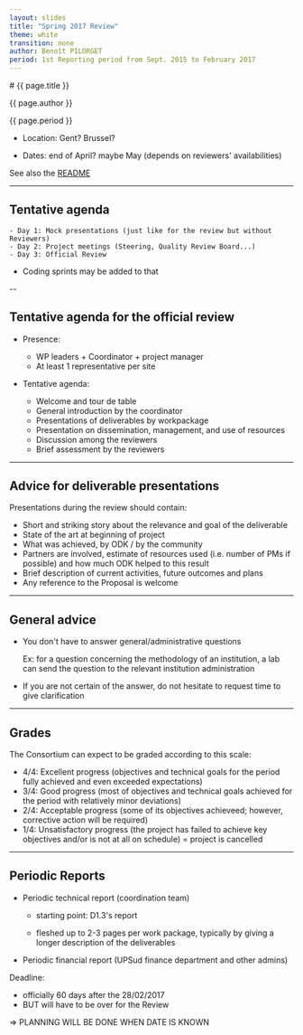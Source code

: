 ```yaml
---
layout: slides
title: "Spring 2017 Review"
theme: white
transition: none
author: Benoît PILORGET
period: 1st Reporting period from Sept. 2015 to February 2017
---
```


<section data-markdown data-separator="^---\n" data-separator-vertical="^--\n">
# {{ page.title }}

{{ page.author }}

{{ page.period }}

- Location: Gent? Brussel?

- Dates: end of April? maybe May (depends on reviewers' availabilities)

See also the [README](https://github.com/OpenDreamKit/OpenDreamKit/#organization-of-official-meetings)

---

## Tentative agenda

    - Day 1: Mock presentations (just like for the review but without Reviewers)
    - Day 2: Project meetings (Steering, Quality Review Board...)
    - Day 3: Official Review

- Coding sprints may be added to that

--

## Tentative agenda for the official review

- Presence:

    - WP leaders + Coordinator + project manager
    - At least 1 representative per site

- Tentative agenda:

    - Welcome and tour de table
    - General introduction by the coordinator
    - Presentations of deliverables by workpackage
    - Presentation on dissemination, management, and use of resources
    - Discussion among the reviewers
    - Brief assessment by the reviewers

---

## Advice for deliverable presentations

Presentations during the review should contain:

- Short and striking story about the relevance and goal of the deliverable
- State of the art at beginning of project
- What was achieved, by ODK / by the community
- Partners are involved, estimate of resources used (i.e. number of PMs if possible) and how much ODK helped to this result
- Brief description of current activities, future outcomes and plans
- Any reference to the Proposal is welcome

---

## General advice

- You don't have to answer general/administrative questions

  Ex: for a question concerning the methodology of an institution, a lab can send the question to the relevant institution administration

- If you are not certain of the answer, do not hesitate to request
  time to give clarification

---

## Grades

The Consortium can expect to be graded according to this scale:

- 4/4: Excellent progress (objectives and technical goals for the period fully achieved and even exceeded expectations)
- 3/4: Good progress (most of objectives and technical goals achieved for the period with relatively minor deviations)
- 2/4: Acceptable progress (some of its objectives achieveed; however, corrective action will be required)
- 1/4: Unsatisfactory progress (the project has failed to achieve key objectives and/or is not at all on schedule) = project is cancelled

---

## Periodic Reports

- Periodic technical report (coordination team)

    - starting point: D1.3's report

    - fleshed up to 2-3 pages per work package, typically by giving a
      longer description of the deliverables

- Periodic financial report (UPSud finance department and other admins)

Deadline:

- officially 60 days after the 28/02/2017
- BUT will have to be over for the Review

=> PLANNING WILL BE DONE WHEN DATE IS KNOWN

</section>
